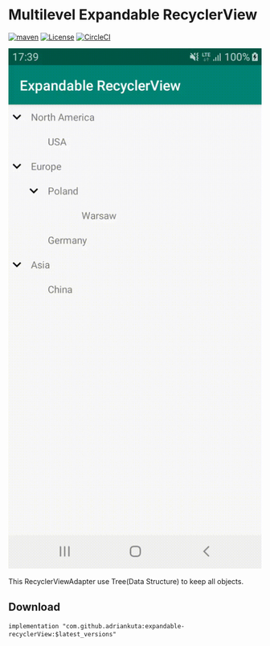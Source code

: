 # Multilevel Expandable RecyclerView

[![maven](https://img.shields.io/maven-central/v/com.github.adriankuta/expandable-recyclerView?style=plastic)](https://search.maven.org/artifact/com.github.adriankuta/expandable-recyclerView)
[![License](https://img.shields.io/github/license/AdrianKuta/Expandable-RecyclerView?style=plastic)](https://github.com/AdrianKuta/Expandable-RecyclerView/blob/master/LICENSE)
[![CircleCI](https://img.shields.io/circleci/build/github/AdrianKuta/Expandable-RecyclerView/master?label=CircleCI&style=plastic&logo=circleci)](https://circleci.com/gh/AdrianKuta/Expandable-RecyclerView)

<img src="https://github.com/AdrianKuta/Expandable-RecyclerView/blob/master/Demo.gif" width="720" />

This RecyclerViewAdapter use Tree(Data Structure) to keep all objects.
## Download

    implementation "com.github.adriankuta:expandable-recyclerView:$latest_versions"
    
   